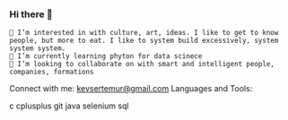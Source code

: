 ### Hi there 👋

<!--
**KevserTemur/KevserTemur** is a ✨ _special_ ✨ repository because its `README.md` (this file) appears on your GitHub profile.

Here are some ideas to get you started:

- 🔭 I’m currently working on ...
- 🌱 I’m currently learning ...
- 👯 I’m looking to collaborate on ...
- 🤔 I’m looking for help with ...
- 💬 Ask me about ...
- 📫 How to reach me: ...
- 😄 Pronouns: ...
- ⚡ Fun fact: ...
-->


    👀 I’m interested in with culture, art, ideas. I like to get to know people, but more to eat. I like to system build excessively, system system system.
    🌱 I’m currently learning phyton for data scinece
    💞️ I’m looking to collaborate on with smart and intelligent people, companies, formations
 

Connect with me:
kevsertemur@gmail.com
Languages and Tools:

c cplusplus git java selenium sql

